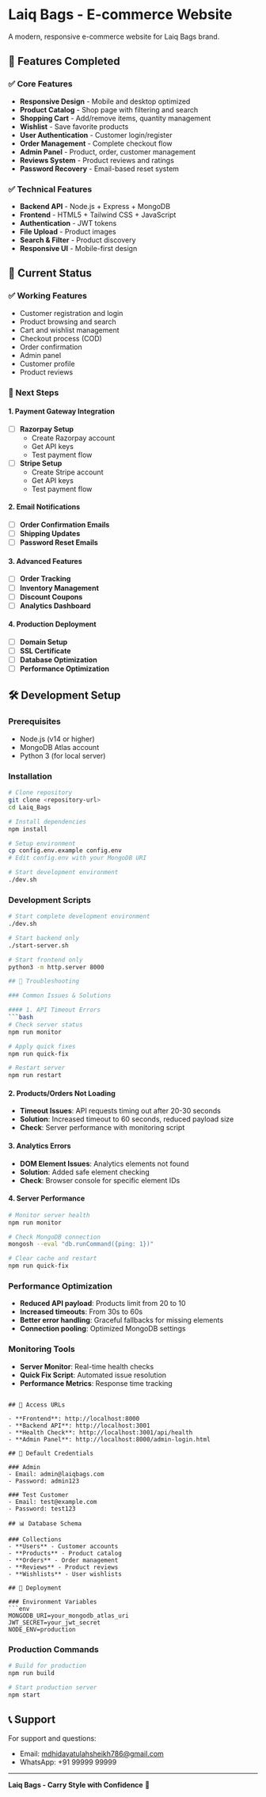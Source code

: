# Laiq Bags - E-commerce Website

A modern, responsive e-commerce website for Laiq Bags brand.

## 🚀 Features Completed

### ✅ Core Features
- **Responsive Design** - Mobile and desktop optimized
- **Product Catalog** - Shop page with filtering and search
- **Shopping Cart** - Add/remove items, quantity management
- **Wishlist** - Save favorite products
- **User Authentication** - Customer login/register
- **Order Management** - Complete checkout flow
- **Admin Panel** - Product, order, customer management
- **Reviews System** - Product reviews and ratings
- **Password Recovery** - Email-based reset system

### ✅ Technical Features
- **Backend API** - Node.js + Express + MongoDB
- **Frontend** - HTML5 + Tailwind CSS + JavaScript
- **Authentication** - JWT tokens
- **File Upload** - Product images
- **Search & Filter** - Product discovery
- **Responsive UI** - Mobile-first design

## 🔧 Current Status

### ✅ Working Features
- Customer registration and login
- Product browsing and search
- Cart and wishlist management
- Checkout process (COD)
- Order confirmation
- Admin panel
- Customer profile
- Product reviews

### 🚧 Next Steps

#### 1. Payment Gateway Integration
- [ ] **Razorpay Setup**
  - Create Razorpay account
  - Get API keys
  - Test payment flow
- [ ] **Stripe Setup**
  - Create Stripe account
  - Get API keys
  - Test payment flow

#### 2. Email Notifications
- [ ] **Order Confirmation Emails**
- [ ] **Shipping Updates**
- [ ] **Password Reset Emails**

#### 3. Advanced Features
- [ ] **Order Tracking**
- [ ] **Inventory Management**
- [ ] **Discount Coupons**
- [ ] **Analytics Dashboard**

#### 4. Production Deployment
- [ ] **Domain Setup**
- [ ] **SSL Certificate**
- [ ] **Database Optimization**
- [ ] **Performance Optimization**

## 🛠️ Development Setup

### Prerequisites
- Node.js (v14 or higher)
- MongoDB Atlas account
- Python 3 (for local server)

### Installation
```bash
# Clone repository
git clone <repository-url>
cd Laiq_Bags

# Install dependencies
npm install

# Setup environment
cp config.env.example config.env
# Edit config.env with your MongoDB URI

# Start development environment
./dev.sh
```

### Development Scripts
```bash
# Start complete development environment
./dev.sh

# Start backend only
./start-server.sh

# Start frontend only
python3 -m http.server 8000

## 🚨 Troubleshooting

### Common Issues & Solutions

#### 1. API Timeout Errors
```bash
# Check server status
npm run monitor

# Apply quick fixes
npm run quick-fix

# Restart server
npm run restart
```

#### 2. Products/Orders Not Loading
- **Timeout Issues**: API requests timing out after 20-30 seconds
- **Solution**: Increased timeout to 60 seconds, reduced payload size
- **Check**: Server performance with monitoring script

#### 3. Analytics Errors
- **DOM Element Issues**: Analytics elements not found
- **Solution**: Added safe element checking
- **Check**: Browser console for specific element IDs

#### 4. Server Performance
```bash
# Monitor server health
npm run monitor

# Check MongoDB connection
mongosh --eval "db.runCommand({ping: 1})"

# Clear cache and restart
npm run quick-fix
```

### Performance Optimization
- **Reduced API payload**: Products limit from 20 to 10
- **Increased timeouts**: From 30s to 60s
- **Better error handling**: Graceful fallbacks for missing elements
- **Connection pooling**: Optimized MongoDB settings

### Monitoring Tools
- **Server Monitor**: Real-time health checks
- **Quick Fix Script**: Automated issue resolution
- **Performance Metrics**: Response time tracking
```

## 📱 Access URLs

- **Frontend**: http://localhost:8000
- **Backend API**: http://localhost:3001
- **Health Check**: http://localhost:3001/api/health
- **Admin Panel**: http://localhost:8000/admin-login.html

## 🔐 Default Credentials

### Admin
- Email: admin@laiqbags.com
- Password: admin123

### Test Customer
- Email: test@example.com
- Password: test123

## 📊 Database Schema

### Collections
- **Users** - Customer accounts
- **Products** - Product catalog
- **Orders** - Order management
- **Reviews** - Product reviews
- **Wishlists** - User wishlists

## 🚀 Deployment

### Environment Variables
```env
MONGODB_URI=your_mongodb_atlas_uri
JWT_SECRET=your_jwt_secret
NODE_ENV=production
```

### Production Commands
```bash
# Build for production
npm run build

# Start production server
npm start
```

## 📞 Support

For support and questions:
- Email: mdhidayatulahsheikh786@gmail.com
- WhatsApp: +91 99999 99999

---

**Laiq Bags - Carry Style with Confidence** 👜 